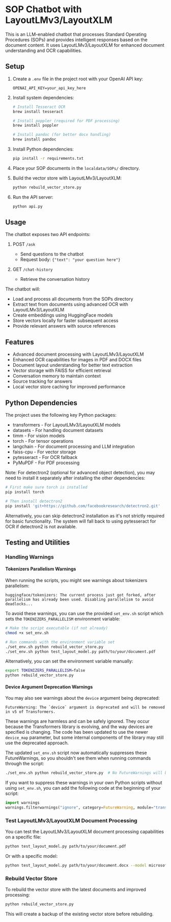 # SOP Chatbot with LayoutLMv3/LayoutXLM

This is an LLM-enabled chatbot that processes Standard Operating Procedures (SOPs) and provides intelligent responses based on the document content. It uses LayoutLMv3/LayoutXLM for enhanced document understanding and OCR capabilities.

## Setup

1. Create a `.env` file in the project root with your OpenAI API key:
   ```
   OPENAI_API_KEY=your_api_key_here
   ```

2. Install system dependencies:
   ```bash
   # Install Tesseract OCR
   brew install tesseract

   # Install poppler (required for PDF processing)
   brew install poppler

   # Install pandoc (for better docx handling)
   brew install pandoc
   ```

3. Install Python dependencies:
   ```bash
   pip install -r requirements.txt
   ```

4. Place your SOP documents in the `localdata/SOPs/` directory.

5. Build the vector store with LayoutLMv3/LayoutXLM:
   ```bash
   python rebuild_vector_store.py
   ```

6. Run the API server:
   ```bash
   python api.py
   ```

## Usage

The chatbot exposes two API endpoints:

1. POST `/ask`
   - Send questions to the chatbot
   - Request body: `{"text": "your question here"}`

2. GET `/chat-history`
   - Retrieve the conversation history

The chatbot will:
- Load and process all documents from the SOPs directory
- Extract text from documents using advanced OCR with LayoutLMv3/LayoutXLM
- Create embeddings using HuggingFace models
- Store vectors locally for faster subsequent access
- Provide relevant answers with source references

## Features

- Advanced document processing with LayoutLMv3/LayoutXLM
- Enhanced OCR capabilities for images in PDF and DOCX files
- Document layout understanding for better text extraction
- Vector storage with FAISS for efficient retrieval
- Conversation memory to maintain context
- Source tracking for answers
- Local vector store caching for improved performance

## Python Dependencies

The project uses the following key Python packages:
- transformers - For LayoutLMv3/LayoutXLM models
- datasets - For handling document datasets
- timm - For vision models
- torch - For tensor operations
- langchain - For document processing and LLM integration
- faiss-cpu - For vector storage
- pytesseract - For OCR fallback
- PyMuPDF - For PDF processing

Note: For detectron2 (optional for advanced object detection), you may need to install it separately after installing the other dependencies:
```bash
# First make sure torch is installed
pip install torch

# Then install detectron2
pip install 'git+https://github.com/facebookresearch/detectron2.git'
```

Alternatively, you can skip detectron2 installation as it's not strictly required for basic functionality. The system will fall back to using pytesseract for OCR if detectron2 is not available.

## Testing and Utilities

### Handling Warnings

#### Tokenizers Parallelism Warnings

When running the scripts, you might see warnings about tokenizers parallelism:

```
huggingface/tokenizers: The current process just got forked, after parallelism has already been used. Disabling parallelism to avoid deadlocks...
```

To avoid these warnings, you can use the provided `set_env.sh` script which sets the `TOKENIZERS_PARALLELISM` environment variable:

```bash
# Make the script executable (if not already)
chmod +x set_env.sh

# Run commands with the environment variable set
./set_env.sh python rebuild_vector_store.py
./set_env.sh python test_layout_model.py path/to/your/document.pdf
```

Alternatively, you can set the environment variable manually:

```bash
export TOKENIZERS_PARALLELISM=false
python rebuild_vector_store.py
```

#### Device Argument Deprecation Warnings

You may also see warnings about the `device` argument being deprecated:

```
FutureWarning: The `device` argument is deprecated and will be removed in v5 of Transformers.
```

These warnings are harmless and can be safely ignored. They occur because the Transformers library is evolving, and the way devices are specified is changing. The code has been updated to use the newer `device_map` parameter, but some internal components of the library may still use the deprecated approach.

The updated `set_env.sh` script now automatically suppresses these FutureWarnings, so you shouldn't see them when running commands through the script:

```bash
./set_env.sh python rebuild_vector_store.py  # No FutureWarnings will be shown
```

If you want to suppress these warnings in your own Python scripts without using `set_env.sh`, you can add the following code at the beginning of your script:

```python
import warnings
warnings.filterwarnings("ignore", category=FutureWarning, module="transformers.modeling_utils")
```

### Test LayoutLMv3/LayoutXLM Document Processing

You can test the LayoutLMv3/LayoutXLM document processing capabilities on a specific file:

```bash
python test_layout_model.py path/to/your/document.pdf
```

Or with a specific model:

```bash
python test_layout_model.py path/to/your/document.docx --model microsoft/layoutxlm-base
```

### Rebuild Vector Store

To rebuild the vector store with the latest documents and improved processing:

```bash
python rebuild_vector_store.py
```

This will create a backup of the existing vector store before rebuilding.
